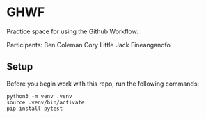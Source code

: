 
# GHWF

Practice space for using the Github Workflow.

Participants:
Ben Coleman
Cory Little
Jack Fineanganofo

## Setup

Before you begin work with this repo, run the following commands:

```
python3 -m venv .venv
source .venv/bin/activate
pip install pytest
```
